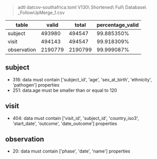 >adtl datcov-southafrica.toml V130\ Shortened\ Full\ Database\ _FollowUpMerge_1.csv

|table          |valid  |total  |percentage_valid|
|---------------|-------|-------|----------------|
|subject        |493980 |494547 |99.885350% |
|visit          |494143 |494547 |99.918309% |
|observation    |2190779        |2190799        |99.999087% |

## subject

* 316: data must contain ['subject_id', 'age', 'sex_at_birth', 'ethnicity', 'pathogen'] properties
* 251: data.age must be smaller than or equal to 120

## visit

* 404: data must contain ['visit_id', 'subject_id', 'country_iso3', 'start_date', 'outcome', 'date_outcome'] properties

## observation

* 20: data must contain ['phase', 'date', 'name'] properties
